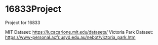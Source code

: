 # 16833Project
Project for 16833

MIT Dataset: https://lucacarlone.mit.edu/datasets/
Victoria Park Dataset: https://www-personal.acfr.usyd.edu.au/nebot/victoria_park.htm
